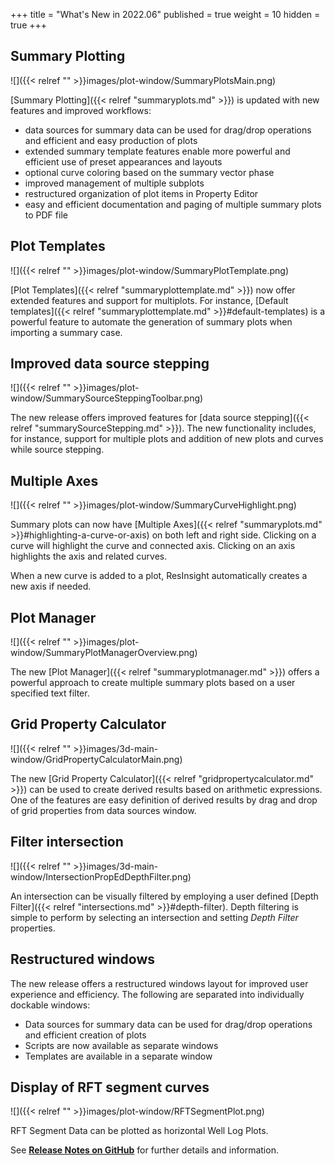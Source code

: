 +++
title = "What's New in 2022.06"
published = true
weight = 10
hidden = true
+++

## Summary Plotting
![]({{< relref "" >}}images/plot-window/SummaryPlotsMain.png)

[Summary Plotting]({{< relref "summaryplots.md" >}}) is updated with new features and improved workflows:
- data sources for summary data can be used for drag/drop operations and efficient and easy production of plots
- extended summary template features enable more powerful and efficient use of preset appearances and layouts
- optional curve coloring based on the summary vector phase
- improved management of multiple subplots
- restructured organization of plot items in Property Editor
- easy and efficient documentation and paging of multiple summary plots to PDF file

## Plot Templates
![]({{< relref "" >}}images/plot-window/SummaryPlotTemplate.png)

[Plot Templates]({{< relref "summaryplottemplate.md" >}}) now offer extended features and support for multiplots. For instance, [Default templates]({{< relref "summaryplottemplate.md" >}}#default-templates)
is a powerful feature to automate the generation of summary plots when importing a summary case.


## Improved data source stepping 
![]({{< relref "" >}}images/plot-window/SummarySourceSteppingToolbar.png)

The new release offers improved features for [data source stepping]({{< relref "summarySourceStepping.md" >}}).
The new functionality includes, for instance, support for multiple plots and addition of new plots and curves while source stepping.


## Multiple Axes
![]({{< relref "" >}}images/plot-window/SummaryCurveHighlight.png)

Summary plots can now have [Multiple Axes]({{< relref "summaryplots.md" >}}#highlighting-a-curve-or-axis) on both left and right side. Clicking on a curve will highlight the curve and connected axis. Clicking on an axis highlights the axis and related curves.

When a new curve is added to a plot, ResInsight automatically creates a new axis if needed.

## Plot Manager
![]({{< relref "" >}}images/plot-window/SummaryPlotManagerOverview.png)

The new [Plot Manager]({{< relref "summaryplotmanager.md" >}}) offers a powerful approach to create multiple summary plots based on a user specified text filter.


## Grid Property Calculator
![]({{< relref "" >}}images/3d-main-window/GridPropertyCalculatorMain.png)

The new [Grid Property Calculator]({{< relref "gridpropertycalculator.md" >}}) can be used to create derived results based on arithmetic expressions. 
One of the features are easy definition of derived results by drag and drop of grid properties from data sources window. 

 
## Filter intersection
![]({{< relref "" >}}images/3d-main-window/IntersectionPropEdDepthFilter.png)

An intersection can be visually filtered by employing a user defined 
[Depth Filter]({{< relref "intersections.md" >}}#depth-filter).
Depth filtering is simple to perform by selecting an intersection and setting *Depth Filter* properties.

## Restructured windows
The new release offers a restructured windows layout for improved user experience and efficiency. 
The following are separated into individually dockable windows:
- Data sources for summary data can be used for drag/drop operations and efficient creation of plots
- Scripts are now available as separate windows
- Templates are available in a separate window

## Display of RFT segment curves
![]({{< relref "" >}}images/plot-window/RFTSegmentPlot.png)

RFT Segment Data can be plotted as horizontal Well Log Plots.

See [**Release Notes on GitHub**](https://github.com/OPM/ResInsight/releases/) for further details and information.